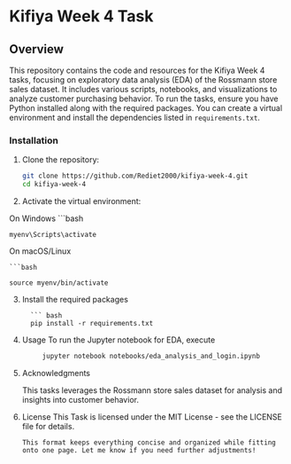 
# Kifiya Week 4 Task

## Overview
This repository contains the code and resources for the Kifiya Week 4  tasks, focusing on exploratory data analysis (EDA) of the Rossmann store sales dataset. It includes various scripts, notebooks, and visualizations to analyze customer purchasing behavior. To run the  tasks, ensure you have Python installed along with the required packages. You can create a virtual environment and install the dependencies listed in `requirements.txt`.

### Installation
1. Clone the repository:
   ```bash
   git clone https://github.com/Rediet2000/kifiya-week-4.git
   cd kifiya-week-4

2. Activate the virtual environment:
 
 On Windows
    ```bash
    
    myenv\Scripts\activate
 On macOS/Linux

    ```bash
    
    source myenv/bin/activate

3. Install the required packages

         ``` bash
         pip install -r requirements.txt

6. Usage
   To run the Jupyter notebook for EDA, execute

   ``` bash
        jupyter notebook notebooks/eda_analysis_and_login.ipynb

7. Acknowledgments
   
   This  tasks leverages the Rossmann store sales dataset for analysis and insights into customer behavior.

8. License
    This Task is licensed under the MIT License - see the LICENSE file for details.

    ```vbnet
    This format keeps everything concise and organized while fitting onto one page. Let me know if you need further adjustments!
